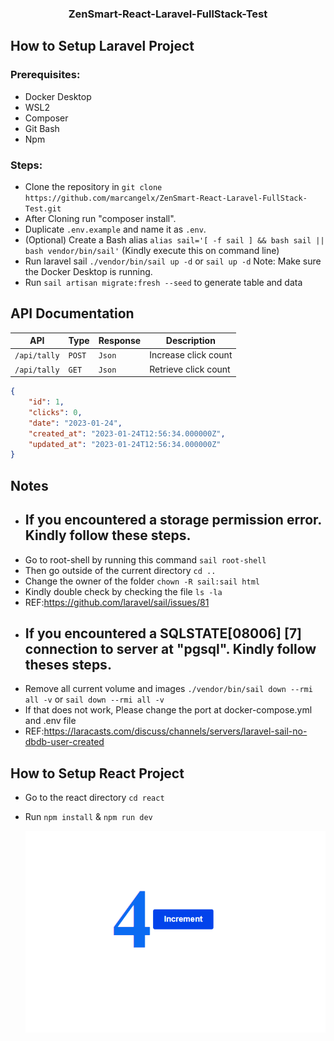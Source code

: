 <a name="readme-top"></a>

<div align="center">
    <h3 align="center">ZenSmart-React-Laravel-FullStack-Test</h3>
</div>

## How to Setup Laravel Project

### Prerequisites:

-   Docker Desktop
-   WSL2
-   Composer
-   Git Bash
-   Npm
### Steps:
-   Clone the repository in `git clone https://github.com/marcangelx/ZenSmart-React-Laravel-FullStack-Test.git`
-   After Cloning run "composer install".
-   Duplicate `.env.example` and name it as `.env`.
-   (Optional) Create a Bash alias `alias sail='[ -f sail ] && bash sail || bash vendor/bin/sail'` (Kindly execute this on command line)
-   Run laravel sail `./vendor/bin/sail up -d` or `sail up -d` Note: Make sure the Docker Desktop is running.
-   Run `sail artisan migrate:fresh --seed` to generate table and data

## API Documentation

| API          | Type   | Response | Description          |
| ------------ | ------ | -------- | -------------------- |
| `/api/tally` | `POST` | `Json`   | Increase click count |
| `/api/tally` | `GET`  | `Json`   | Retrieve click count |

```json
{
    "id": 1,
    "clicks": 0,
    "date": "2023-01-24",
    "created_at": "2023-01-24T12:56:34.000000Z",
    "updated_at": "2023-01-24T12:56:34.000000Z"
}
```

## Notes

-   ## If you encountered a storage permission error. Kindly follow these steps.
-   Go to root-shell by running this command `sail root-shell`
-   Then go outside of the current directory `cd ..`
-   Change the owner of the folder `chown -R sail:sail html`
-   Kindly double check by checking the file `ls -la`
-   REF:https://github.com/laravel/sail/issues/81
-   ## If you encountered a SQLSTATE[08006] [7] connection to server at "pgsql". Kindly follow theses steps.
-   Remove all current volume and images `./vendor/bin/sail down --rmi all -v` or `sail down --rmi all -v`
-   If that does not work, Please change the port at docker-compose.yml and .env file
-   REF:https://laracasts.com/discuss/channels/servers/laravel-sail-no-dbdb-user-created

## How to Setup React Project

-   Go to the react directory `cd react`
-   Run `npm install` & `npm run dev`

    ![Alt text](click-me.png?raw=true "Title")
